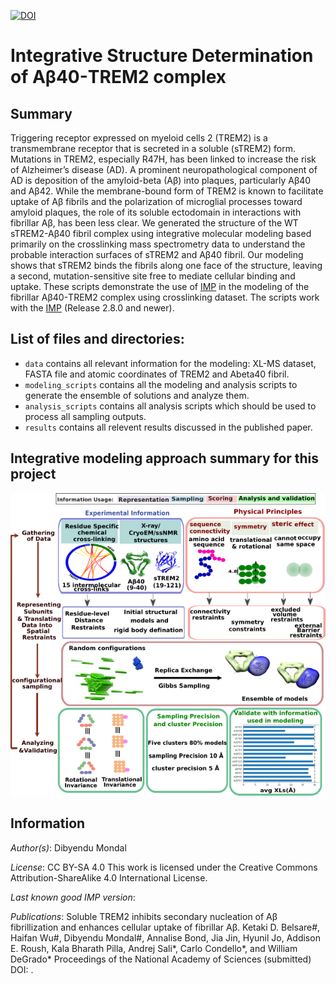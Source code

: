 [![DOI]()]()

# Integrative Structure Determination of Aβ40-TREM2 complex

## Summary
Triggering receptor expressed on myeloid cells 2 (TREM2) is a transmembrane receptor that is secreted in a soluble (sTREM2) form. Mutations in TREM2, especially R47H, has been linked to increase the risk of Alzheimer’s disease (AD). A prominent neuropathological component of AD is deposition of the amyloid-beta (Aβ) into plaques, particularly Aβ40 and Aβ42. While the membrane-bound form of TREM2 is known to facilitate uptake of Aβ fibrils and the polarization of microglial processes toward amyloid plaques, the role of its soluble ectodomain in interactions with fibrillar Aβ, has been less clear. We generated the structure of the WT sTREM2-Aβ40 fibril complex using integrative molecular modeling based primarily on the crosslinking mass spectrometry data to understand the probable interaction surfaces of sTREM2 and Aβ40 fibril. Our modeling shows that sTREM2 binds the fibrils along one face of the structure, leaving a second, mutation-sensitive site free to mediate cellular binding and uptake. 
These scripts demonstrate the use of [IMP](http://salilab.org/imp) in the modeling of the fibrillar Aβ40-TREM2 complex using crosslinking dataset. 
The scripts work with the [IMP](http://salilab.org/imp) (Release 2.8.0 and newer).

## List of files and directories:

- `data`   	 contains all relevant information for the modeling: XL-MS dataset, FASTA file and atomic coordinates of TREM2 and Abeta40 fibril.
- `modeling_scripts`	 contains all the modeling and analysis scripts to generate the ensemble of solutions and analyze them. 
- `analysis_scripts`	 contains all analysis scripts which should be used to process all sampling outputs.
- `results`	 contains all relevent results discussed in the published paper.

## Integrative modeling approach summary for this project
![](./Ab40TREM2.FourStages.T.png)

## Information

_Author(s)_: Dibyendu Mondal

_License_: CC BY-SA 4.0 This work is licensed under the Creative Commons Attribution-ShareAlike 4.0 International License.

_Last known good IMP version_: 

_Publications_:
Soluble TREM2 inhibits secondary nucleation of Aβ fibrillization and enhances cellular uptake of fibrillar Aβ.
Ketaki D. Belsare#, Haifan Wu#, Dibyendu Mondal#, Annalise Bond, Jia Jin, Hyunil Jo, Addison E. Roush, Kala Bharath Pilla, Andrej Sali*, Carlo Condello*, and William DeGrado*
Proceedings of the National Academy of Sciences (submitted) DOI: .  

